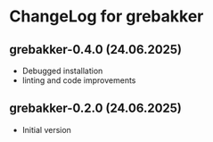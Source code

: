 # ChangeLog for grebakker

## grebakker-0.4.0 (24.06.2025)
* Debugged installation
* linting and code improvements

## grebakker-0.2.0 (24.06.2025)
* Initial version



